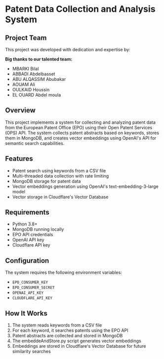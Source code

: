 # Patent Data Collection and Analysis System

## Project Team
This project was developed with dedication and expertise by:

**Big thanks to our talented team:**
* MBARKI Bilal
* ABBADI Abdelbasset
* ABU ALQASSIM Abubakar
* AOUAM Ali
* OULKAID Houssin
* EL OUARD Abdel moula

## Overview
This project implements a system for collecting and analyzing patent data from the European Patent Office (EPO) using their Open Patent Services (OPS) API. The system collects patent abstracts based on keywords, stores them in MongoDB, and creates vector embeddings using OpenAI's API for semantic search capabilities.

## Features
- Patent search using keywords from a CSV file
- Multi-threaded data collection with rate limiting
- MongoDB storage for patent data
- Vector embeddings generation using OpenAI's text-embedding-3-large model
- Vector storage in Cloudflare's Vector Database

## Requirements
- Python 3.8+
- MongoDB running locally
- EPO API credentials
- OpenAI API key
- Cloudflare API key

## Configuration
The system requires the following environment variables:
- `EPO_CONSUMER_KEY`
- `EPO_CONSUMER_SECRET`
- `OPENAI_API_KEY`
- `CLOUDFLARE_API_KEY`

## How It Works
1. The system reads keywords from a CSV file
2. For each keyword, it searches patents using the EPO API
3. Patent abstracts are collected and stored in MongoDB
4. The embeddeAndStore.py script generates vector embeddings
5. Embeddings are stored in Cloudflare's Vector Database for future similarity searches
